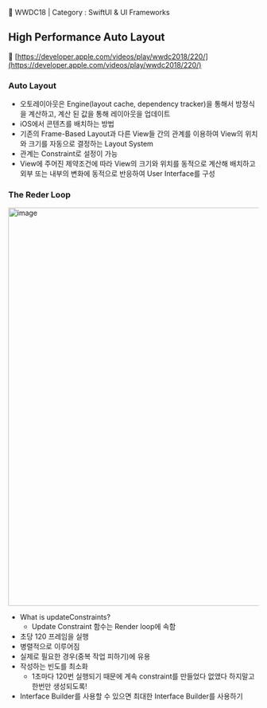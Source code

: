 🍎 WWDC18 | Category : SwiftUI & UI Frameworks
<br>
## High Performance Auto Layout
🔗 [https://developer.apple.com/videos/play/wwdc2018/220/](https://developer.apple.com/videos/play/wwdc2018/220/)

### Auto Layout 
- 오토레이아웃은 Engine(layout cache, dependency tracker)을 통해서 방정식을 계산하고, 계산 된 값을 통해 레이아웃을 업데이트
- iOS에서 콘텐츠를 배치하는 방법 
- 기존의 Frame-Based Layout과 다른 View들 간의 관계를 이용하여 View의 위치와 크기를 자동으로 결정하는 Layout System
- 관계는 Constraint로 설정이 가능
- View에 주어진 제약조건에 따라 View의 크기와 위치를 동적으로 계산해 배치하고 외부 또는 내부의 변화에 동적으로 반응하여 User Interface를 구성

### The Reder Loop 
<img width="800" alt="image" src="https://user-images.githubusercontent.com/67987230/193951201-cc47c799-a25b-498e-af78-e378284d6b47.png">

- What is updateConstraints?
     - Update Constraint 함수는 Render loop에 속함
- 초당 120 프레임을 실행
- 병렬적으로 이루어짐 
- 실제로 필요한 경우(중복 작업 피하기)에 유용 
- 작성하는 빈도를 최소화
     - 1초마다 120번 실행되기 때문에 계속 constraint를 만들었다 없앴다 하지말고 한번만 생성되도록!
- Interface Builder를 사용할 수 있으면 최대한 Interface Builder를 사용하기 
